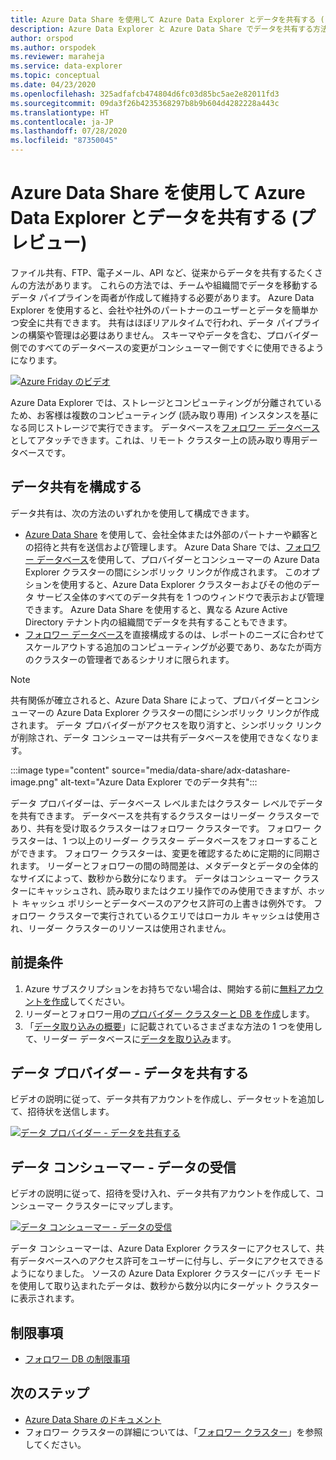```yaml
---
title: Azure Data Share を使用して Azure Data Explorer とデータを共有する (プレビュー)
description: Azure Data Explorer と Azure Data Share でデータを共有する方法について説明します。
author: orspod
ms.author: orspodek
ms.reviewer: maraheja
ms.service: data-explorer
ms.topic: conceptual
ms.date: 04/23/2020
ms.openlocfilehash: 325adfafcb474804d6fc03d85bc5ae2e82011fd3
ms.sourcegitcommit: 09da3f26b4235368297b8b9b604d4282228a443c
ms.translationtype: HT
ms.contentlocale: ja-JP
ms.lasthandoff: 07/28/2020
ms.locfileid: "87350045"
---
```

# <a name="use-azure-data-share-to-share-data-with-azure-data-explorer-preview"></a>Azure Data Share を使用して Azure Data Explorer とデータを共有する (プレビュー)

ファイル共有、FTP、電子メール、API など、従来からデータを共有するたくさんの方法があります。 これらの方法では、チームや組織間でデータを移動するデータ パイプラインを両者が作成して維持する必要があります。 Azure Data Explorer を使用すると、会社や社外のパートナーのユーザーとデータを簡単かつ安全に共有できます。 共有はほぼリアルタイムで行われ、データ パイプラインの構築や管理は必要はありません。 スキーマやデータを含む、プロバイダー側でのすべてのデータベースの変更がコンシューマー側ですぐに使用できるようになります。

[![Azure Friday のビデオ](https://img.youtube.com/vi/Q3MJv90PegE/0.jpg)](https://www.youtube.com/watch?v=Q3MJv90PegE?&autoplay=1)

Azure Data Explorer では、ストレージとコンピューティングが分離されているため、お客様は複数のコンピューティング (読み取り専用) インスタンスを基になる同じストレージで実行できます。 データベースを[フォロワー データベース](follower.md)としてアタッチできます。これは、リモート クラスター上の読み取り専用データベースです。

## <a name="configure-data-sharing"></a>データ共有を構成する 

データ共有は、次の方法のいずれかを使用して構成できます。

* [Azure Data Share](/azure/data-share/) を使用して、会社全体または外部のパートナーや顧客との招待と共有を送信および管理します。 Azure Data Share では、[フォロワー データベース](follower.md)を使用して、プロバイダーとコンシューマーの Azure Data Explorer クラスターの間にシンボリック リンクが作成されます。 このオプションを使用すると、Azure Data Explorer クラスターおよびその他のデータ サービス全体のすべてのデータ共有を 1 つのウィンドウで表示および管理できます。 Azure Data Share を使用すると、異なる Azure Active Directory テナント内の組織間でデータを共有することもできます。
* [フォロワー データベース](follower.md)を直接構成するのは、レポートのニーズに合わせてスケールアウトする追加のコンピューティングが必要であり、あなたが両方のクラスターの管理者であるシナリオに限られます。

> [!Note] 
> 共有関係が確立されると、Azure Data Share によって、プロバイダーとコンシューマーの Azure Data Explorer クラスターの間にシンボリック リンクが作成されます。 データ プロバイダーがアクセスを取り消すと、シンボリック リンクが削除され、データ コンシューマーは共有データベースを使用できなくなります。

:::image type="content" source="media/data-share/adx-datashare-image.png" alt-text="Azure Data Explorer でのデータ共有":::

データ プロバイダーは、データベース レベルまたはクラスター レベルでデータを共有できます。 データベースを共有するクラスターはリーダー クラスターであり、共有を受け取るクラスターはフォロワー クラスターです。 フォロワー クラスターは、1 つ以上のリーダー クラスター データベースをフォローすることができます。 フォロワー クラスターは、変更を確認するために定期的に同期されます。 リーダーとフォロワーの間の時間差は、メタデータとデータの全体的なサイズによって、数秒から数分になります。 データはコンシューマー クラスターにキャッシュされ、読み取りまたはクエリ操作でのみ使用できますが、ホット キャッシュ ポリシーとデータベースのアクセス許可の上書きは例外です。 フォロワー クラスターで実行されているクエリではローカル キャッシュは使用され、リーダー クラスターのリソースは使用されません。

## <a name="prerequisites"></a>前提条件

1. Azure サブスクリプションをお持ちでない場合は、開始する前に[無料アカウントを作成](https://azure.microsoft.com/free/)してください。
1. リーダーとフォロワー用の[プロバイダー クラスターと DB を作成](create-cluster-database-portal.md)します。
1. 「[データ取り込みの概要](ingest-data-overview.md)」に記載されているさまざまな方法の 1 つを使用して、リーダー データベースに[データを取り込み](ingest-sample-data.md)ます。

## <a name="data-provider---share-data"></a>データ プロバイダー - データを共有する

ビデオの説明に従って、データ共有アカウントを作成し、データセットを追加して、招待状を送信します。

[![データ プロバイダー - データを共有する](https://img.youtube.com/vi/QmsTnr90_5o/0.jpg)](https://youtu.be/QmsTnr90_5o?&autoplay=1)

## <a name="data-consumer---receive-data"></a>データ コンシューマー - データの受信

ビデオの説明に従って、招待を受け入れ、データ共有アカウントを作成して、コンシューマー クラスターにマップします。

[![データ コンシューマー - データの受信](https://img.youtube.com/vi/vBq6iFaCpdA/0.jpg)](https://youtu.be/vBq6iFaCpdA?&autoplay=1)

データ コンシューマーは、Azure Data Explorer クラスターにアクセスして、共有データベースへのアクセス許可をユーザーに付与し、データにアクセスできるようになりました。 ソースの Azure Data Explorer クラスターにバッチ モードを使用して取り込まれたデータは、数秒から数分以内にターゲット クラスターに表示されます。

## <a name="limitations"></a>制限事項

* [フォロワー DB の制限事項](follower.md#limitations)

## <a name="next-steps"></a>次のステップ

* [Azure Data Share のドキュメント](/azure/data-share/)
* フォロワー クラスターの詳細については、「[フォロワー クラスター](follower.md)」を参照してください。
